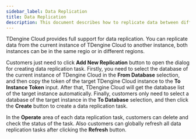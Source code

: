 ```yaml
---
sidebar_label: Data Replication
title: Data Replication
description: This document describes how to replicate data between different TDengine Cloud instances.
---
```


TDengine Cloud provides full support for data replication. You can replicate data from the current instance of TDengine Cloud to another instance, both instances can be in the same regio or in different regions.

Customers just need to click **Add New Replication** button to open the dialog for creating data replication task. Firstly, you need to select the database of the current instance of TDengine Cloud in the **From Database** selection, and then copy the token of the target TDengine Cloud instance to the **To Instance Token** input. After that, TDengine Cloud will get the database list of the target instance automatically. Finally, customers only need to select a database of the target instance in the **To Database** selection, and then click the **Create** button to create a data replication task.

In the **Operate** area of each data replication task, customers can delete and check the status of the task. Also customers can globally refresh all data replication tasks after clicking the **Refresh** button.
